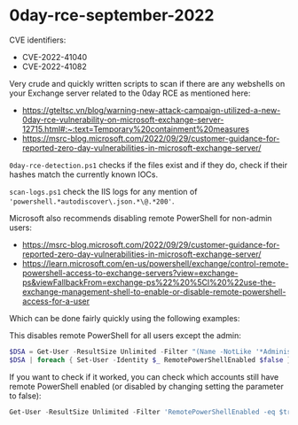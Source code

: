# 0day-rce-september-2022

CVE identifiers:

- CVE-2022-41040
- CVE-2022-41082

Very crude and quickly written scripts to scan if there are any webshells on your Exchange server related to the 0day RCE as mentioned here:

- <https://gteltsc.vn/blog/warning-new-attack-campaign-utilized-a-new-0day-rce-vulnerability-on-microsoft-exchange-server-12715.html#:~:text=Temporary%20containment%20measures>
- <https://msrc-blog.microsoft.com/2022/09/29/customer-guidance-for-reported-zero-day-vulnerabilities-in-microsoft-exchange-server/>

`0day-rce-detection.ps1` checks if the files exist and if they do, check if their hashes match the currently known IOCs.

`scan-logs.ps1` check the IIS logs for any mention of `'powershell.*autodiscover\.json.*\@.*200'`.

Microsoft also recommends disabling remote PowerShell for non-admin users:

- <https://msrc-blog.microsoft.com/2022/09/29/customer-guidance-for-reported-zero-day-vulnerabilities-in-microsoft-exchange-server/>
- <https://learn.microsoft.com/en-us/powershell/exchange/control-remote-powershell-access-to-exchange-servers?view=exchange-ps&viewFallbackFrom=exchange-ps%22%20%5Cl%20%22use-the-exchange-management-shell-to-enable-or-disable-remote-powershell-access-for-a-user>

Which can be done fairly quickly using the following examples:

This disables remote PowerShell for all users except the admin:

```PowerShell
$DSA = Get-User -ResultSize Unlimited -Filter "(Name -NotLike '*Administrator*')"
$DSA | foreach { Set-User -Identity $_ RemotePowerShellEnabled $false }
```

If you want to check if it worked, you can check which accounts still have remote PowerShell enabled (or disabled by changing setting the parameter to false):

```PowerShell
Get-User -ResultSize Unlimited -Filter 'RemotePowerShellEnabled -eq $true'
```
